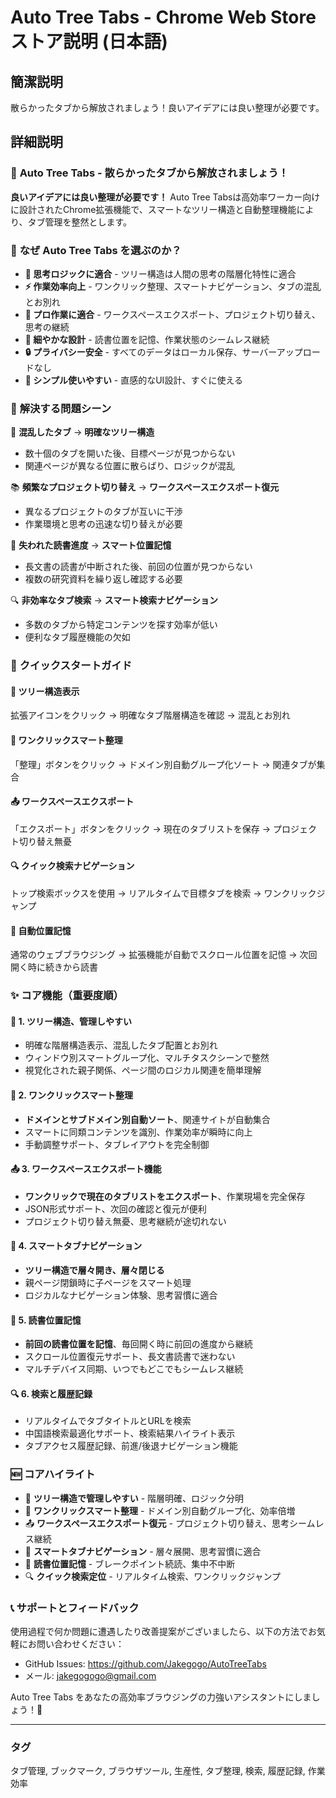 # Auto Tree Tabs - Chrome Web Store ストア説明 (日本語)

## 簡潔説明
散らかったタブから解放されましょう！良いアイデアには良い整理が必要です。

## 詳細説明

### 🌳 **Auto Tree Tabs - 散らかったタブから解放されましょう！**

**良いアイデアには良い整理が必要です！** Auto Tree Tabsは高効率ワーカー向けに設計されたChrome拡張機能で、スマートなツリー構造と自動整理機能により、タブ管理を整然とします。



### 🎯 **なぜ Auto Tree Tabs を選ぶのか？**

- **🧠 思考ロジックに適合** - ツリー構造は人間の思考の階層化特性に適合
- **⚡ 作業効率向上** - ワンクリック整理、スマートナビゲーション、タブの混乱とお別れ
- **💼 プロ作業に適合** - ワークスペースエクスポート、プロジェクト切り替え、思考の継続
- **📍 細やかな設計** - 読書位置を記憶、作業状態のシームレス継続
- **🔒 プライバシー安全** - すべてのデータはローカル保存、サーバーアップロードなし
- **🎨 シンプル使いやすい** - 直感的なUI設計、すぐに使える


### 🚀 **解決する問題シーン**

🎯 **混乱したタブ** → **明確なツリー構造**
- 数十個のタブを開いた後、目標ページが見つからない
- 関連ページが異なる位置に散らばり、ロジックが混乱

📚 **頻繁なプロジェクト切り替え** → **ワークスペースエクスポート復元**
- 異なるプロジェクトのタブが互いに干渉
- 作業環境と思考の迅速な切り替えが必要

📖 **失われた読書進度** → **スマート位置記憶**
- 長文書の読書が中断された後、前回の位置が見つからない
- 複数の研究資料を繰り返し確認する必要

🔍 **非効率なタブ検索** → **スマート検索ナビゲーション**
- 多数のタブから特定コンテンツを探す効率が低い
- 便利なタブ履歴機能の欠如


### 📖 **クイックスタートガイド**

#### 🌳 **ツリー構造表示**
拡張アイコンをクリック → 明確なタブ階層構造を確認 → 混乱とお別れ

#### 🎯 **ワンクリックスマート整理**
「整理」ボタンをクリック → ドメイン別自動グループ化ソート → 関連タブが集合

#### 📤 **ワークスペースエクスポート**
「エクスポート」ボタンをクリック → 現在のタブリストを保存 → プロジェクト切り替え無憂

#### 🔍 **クイック検索ナビゲーション**
トップ検索ボックスを使用 → リアルタイムで目標タブを検索 → ワンクリックジャンプ

#### 📍 **自動位置記憶**
通常のウェブブラウジング → 拡張機能が自動でスクロール位置を記憶 → 次回開く時に続きから読書

### ✨ **コア機能**（重要度順）

#### 🌳 **1. ツリー構造、管理しやすい**
- 明確な階層構造表示、混乱したタブ配置とお別れ
- ウィンドウ別スマートグループ化、マルチタスクシーンで整然
- 視覚化された親子関係、ページ間のロジカル関連を簡単理解

#### 🎯 **2. ワンクリックスマート整理**
- **ドメインとサブドメイン別自動ソート**、関連サイトが自動集合
- スマートに同類コンテンツを識別、作業効率が瞬時に向上
- 手動調整サポート、タブレイアウトを完全制御

#### 📤 **3. ワークスペースエクスポート機能**
- **ワンクリックで現在のタブリストをエクスポート**、作業現場を完全保存
- JSON形式サポート、次回の確認と復元が便利
- プロジェクト切り替え無憂、思考継続が途切れない

#### 🚀 **4. スマートタブナビゲーション**
- **ツリー構造で層々開き、層々閉じる**
- 親ページ閉鎖時に子ページをスマート処理
- ロジカルなナビゲーション体験、思考習慣に適合

#### 📍 **5. 読書位置記憶**
- **前回の読書位置を記憶**、毎回開く時に前回の進度から継続
- スクロール位置復元サポート、長文書読書で迷わない
- マルチデバイス同期、いつでもどこでもシームレス継続

#### 🔍 **6. 検索と履歴記録**
- リアルタイムでタブタイトルとURLを検索
- 中国語検索最適化サポート、検索結果ハイライト表示
- タブアクセス履歴記録、前進/後退ナビゲーション機能



### 🆕 **コアハイライト**

- 🌳 **ツリー構造で管理しやすい** - 階層明確、ロジック分明
- 🎯 **ワンクリックスマート整理** - ドメイン別自動グループ化、効率倍増  
- 📤 **ワークスペースエクスポート復元** - プロジェクト切り替え、思考シームレス継続
- 🚀 **スマートタブナビゲーション** - 層々展開、思考習慣に適合
- 📍 **読書位置記憶** - ブレークポイント続読、集中不中断
- 🔍 **クイック検索定位** - リアルタイム検索、ワンクリックジャンプ

### 📞 **サポートとフィードバック**

使用過程で何か問題に遭遇したり改善提案がございましたら、以下の方法でお気軽にお問い合わせください：
- GitHub Issues: https://github.com/Jakegogo/AutoTreeTabs
- メール: jakegogogo@gmail.com

Auto Tree Tabs をあなたの高効率ブラウジングの力強いアシスタントにしましょう！🚀

---

### タグ
タブ管理, ブックマーク, ブラウザツール, 生産性, タブ整理, 検索, 履歴記録, 作業効率
